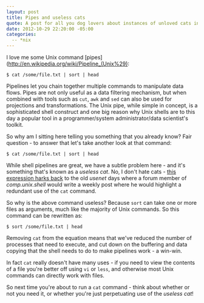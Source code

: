 ```yaml
---
layout: post
title: Pipes and useless cats
quote: A post for all you dog lovers about instances of unloved cats in Linux.
date: 2012-10-29 22:20:00 -05:00
categories:
  -- *nix
---
```


I love me some Unix command [pipes](http://en.wikipedia.org/wiki/Pipeline_(Unix%29):

    $ cat /some/file.txt | sort | head

Pipelines let you chain together multiple commands to manipulate data flows. Pipes are not only
useful as a data filtering mechanism, but when combined with tools such as `cut`, `awk` and `sed`
can also be used for projections and transformations.
The Unix pipe, while simple in concept,
is a sophisticated shell construct and one big reason why Unix shells are to this day a
popular tool in a programmer/system administrator/data scientist's toolkit.

So why am I sitting here telling you something that you already know? Fair question - to answer that
let's take another look at that command:

    $ cat /some/file.txt | sort | head

While shell pipelines are great, we have a subtle problem here - and it's something that's known as
a _useless cat_. No, I don't hate cats - [this expression harks back](http://partmaps.org/era/unix/award.html)
 to the old _usenet_ days where
a forum member of _comp.unix.shell_ would write a weekly post where he would highlight a redundant
use of the `cat` command.

So why is the above command useless? Because `sort` can take one or more files as
arguments, much like the majority of Unix commands. So this command can be rewritten as:

    $ sort /some/file.txt | head

Removing `cat` from the equation means that we've reduced the number of processes that need to
execute, and cut down on the buffering and data copying that the shell needs to do to make pipelines work - a win-win.

In fact `cat` really doesn't have many uses - if you need to view the contents of a file you're
better off using `vi` or `less`, and otherwise most Unix commands can directly work with files.

So next time you're about to run a `cat` command - think about whether or not you need it, or
whether you're just perpetuating use of the _useless cat_!

